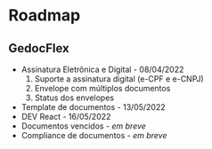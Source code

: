 # Roadmap

## GedocFlex

- Assinatura Eletrônica e Digital - 08/04/2022
    1. Suporte a assinatura digital (e-CPF e e-CNPJ)
    2. Envelope com múltiplos documentos
    3. Status dos envelopes
- Template de documentos - 13/05/2022
- DEV React - 16/05/2022
- Documentos vencidos - *em breve*
- Compliance de documentos - *em breve*
